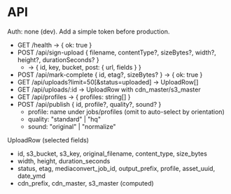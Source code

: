 # API

Auth: none (dev). Add a simple token before production.

- GET /health → { ok: true }
- POST /api/sign-upload { filename, contentType?, sizeBytes?, width?, height?, durationSeconds? }
  - → { id, key, bucket, post: { url, fields } }
- POST /api/mark-complete { id, etag?, sizeBytes? } → { ok: true }
- GET /api/uploads?limit=50[&status=uploaded] → UploadRow[]
- GET /api/uploads/:id → UploadRow with cdn_master/s3_master
- GET /api/profiles → { profiles: string[] }
- POST /api/publish { id, profile?, quality?, sound? }
  - profile: name under jobs/profiles (omit to auto-select by orientation)
  - quality: "standard" | "hq"
  - sound: "original" | "normalize"

UploadRow (selected fields)
- id, s3_bucket, s3_key, original_filename, content_type, size_bytes
- width, height, duration_seconds
- status, etag, mediaconvert_job_id, output_prefix, profile, asset_uuid, date_ymd
- cdn_prefix, cdn_master, s3_master (computed)

